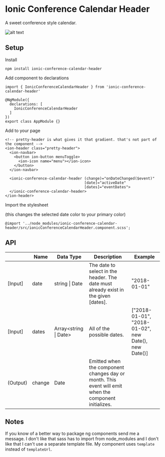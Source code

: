 # Ionic Conference Calendar Header

A sweet conference style calendar.

![alt text](https://github.com/iamchairs/ionic-conference-calendar-header/raw/master/ioniceventheader.gif "demo")


## Setup


Install


```
npm install ionic-conference-calendar-header
```

Add component to declarations



```
import { IonicConferenceCalendarHeader } from 'ionic-conference-calendar-header'

@NgModule({
  declarations: [
    IonicConferenceCalendarHeader
  ]
})
export class AppModule {}
```

Add to your page

```
<!-- pretty-header is what gives it that gradient. that's not part of the component -->
<ion-header class="pretty-header">
  <ion-navbar>
    <button ion-button menuToggle>
      <ion-icon name="menu"></ion-icon>
    </button>
  </ion-navbar>

  <ionic-conference-calendar-header (change)="onDateChanged($event)"
                                    [date]="activeDate"
                                    [dates]="eventDates">
  </ionic-conference-calendar-header>
</ion-header>
```

Import the stylesheet

(this changes the selected date color to your primary color)

```
@import '../node_modules/ionic-conference-calendar-header/src/ionicConferenceCalendarHeader.component.scss';
```

## API

|          | Name   | Data Type            | Description                                                                                           | Example                                              |
|----------|--------|----------------------|-------------------------------------------------------------------------------------------------------|------------------------------------------------------|
| [Input]  | date   | string \| Date        | The date to select in the header. The date must already exist in the given [dates].                   | "2018-01-01" | new Date()                            |
| [Input]  | dates  | Array\<string \| Date\> | All of the possible dates.                                                                            | ["2018-01-01", "2018-01-02", new Date(), new Date()] |
| (Output) | change | Date                 | Emitted when the component changes day or month. This event will emit when the component initializes. |                                                      |


## Notes

If you know of a better way to package ng components send me a message. I don't like that sass has to import from node_modules and I don't like that I can't use a separate template file. My component uses `template` instead of `templateUrl`.